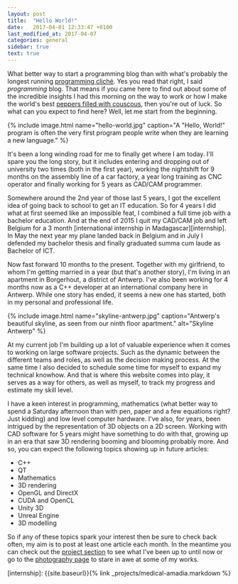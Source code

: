 ```yaml
---
layout: post
title:  "Hello World!"
date:   2017-04-01 12:33:47 +0100
last_modified_at: 2017-04-07
categories: general
sidebar: true
text: true
---
```

What better way to start a programming blog than with what's probably the longest
running [programming cliché][hello-world]. Yes you read that right, I said
*programming* blog. That means if you came here to find out about some of the
incredible insights I had this morning on the way to work or how I make the
world's best [peppers filled with couscous][couscous], then you're out of luck.
So what can you expect to find here? Well, let me start from the beginning.

{% include image.html
name="hello-world.jpg"
caption="A \"Hello, World!\" program is often the very first program people write
when they are learning a new language."
%}

It's been a long winding road for me to finally get where I am today. I'll spare
you the long story, but it includes entering and dropping out of university two
times (both in the first year), working the nightshift for 9 months on the
assembly line of a car factory, a year long training as CNC operator and finally
working for 5 years as CAD/CAM programmer.

Somewhere around the 2nd year of those last 5 years, I got the excellent idea of
going back to school to get an IT education. So for 4 years I did what at first
seemed like an impossible feat, I combined a full time job with a bachelor
education. And at the end of 2015 I quit my CAD/CAM job and left Belgium for a
3 month [international internship in Madagascar][internship]. In May the next
year my plane landed back in Belgium and in July I defended my bachelor thesis
and finally graduated summa cum laude as Bachelor of ICT.

Now fast forward 10 months to the present. Together with my girlfriend, to whom
I'm getting married in a year (but that's another story), I'm living in an
apartment in Borgerhout, a district of Antwerp. I've also been working for 4
months now as a C++ developer at an international company here in Antwerp. While
one story has ended, it seems a new one has started, both in my personal and
professional life.

{% include image.html
name="skyline-antwerp.jpg"
caption="Antwerp's beautiful skyline, as seen from our ninth floor apartment."
alt="Skyline Antwerp"
%}

At my current job I'm building up a lot of valuable experience when it comes to
working on large software projects. Such as the dynamic between the different
teams and roles, as well as the decision making process. At the same time I also
decided to schedule some time for myself to expand my technical knowhow. And
that is where this website comes into play, it serves as a way for others, as
well as myself, to track my progress and estimate my skill level.

I have a keen interest in programming, mathematics (what better way to spend a
Saturday afternoon than with pen, paper and a few equations right? Just kidding)
and low level computer hardware. I've also, for years, been intrigued by the
representation of 3D objects on a 2D screen. Working with CAD software for 5
years might have something to do with that, growing up in an era that saw 3D
rendering booming and blooming probably more. And so, you can expect the
following topics showing up in future articles:

- C++
- QT
- Mathematics
- 3D rendering
- OpenGL and DirectX
- CUDA and OpenCL
- Unity 3D
- Unreal Engine
- 3D modelling

So if any of these topics spark your interest then be sure to check back often,
my aim is to post at least one article each month. In the meantime you can check
out the [project section](/projects/) to see what I've been up to until now or
go to the [photography page](/photography/) to stare in awe at some of my works.  

[hello-world]: https://en.wikipedia.org/wiki/%22Hello,_World!%22_program
[couscous]: https://dagelijksekost.een.be/gerechten/gevulde-paprikas-met-couscous-en-feta
[internship]: {{site.baseurl}}{% link _projects/medical-amadia.markdown %}
